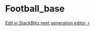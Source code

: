 # Football_base

[Edit in StackBlitz next generation editor ⚡️](https://stackblitz.com/~/github.com/ShinobiWonKnobi/Football_base)